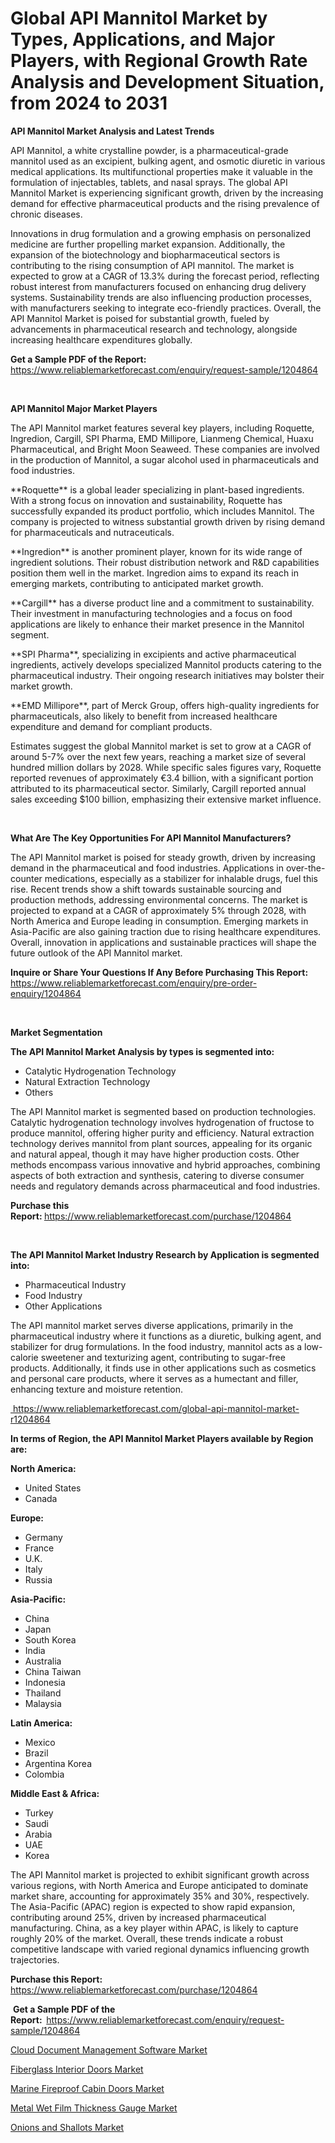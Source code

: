 <p><h1>Global API Mannitol Market by Types, Applications, and Major Players, with Regional Growth Rate Analysis and Development Situation, from 2024 to 2031</h1></p><p><strong>API Mannitol Market Analysis and Latest Trends</strong></p>
<p><p>API Mannitol, a white crystalline powder, is a pharmaceutical-grade mannitol used as an excipient, bulking agent, and osmotic diuretic in various medical applications. Its multifunctional properties make it valuable in the formulation of injectables, tablets, and nasal sprays. The global API Mannitol Market is experiencing significant growth, driven by the increasing demand for effective pharmaceutical products and the rising prevalence of chronic diseases. </p><p>Innovations in drug formulation and a growing emphasis on personalized medicine are further propelling market expansion. Additionally, the expansion of the biotechnology and biopharmaceutical sectors is contributing to the rising consumption of API mannitol. The market is expected to grow at a CAGR of 13.3% during the forecast period, reflecting robust interest from manufacturers focused on enhancing drug delivery systems. Sustainability trends are also influencing production processes, with manufacturers seeking to integrate eco-friendly practices. Overall, the API Mannitol Market is poised for substantial growth, fueled by advancements in pharmaceutical research and technology, alongside increasing healthcare expenditures globally.</p></p>
<p><strong>Get a Sample PDF of the Report:&nbsp;</strong> <a href="https://www.reliablemarketforecast.com/enquiry/request-sample/1204864?utm_campaign=1170&utm_medium=2&utm_source=Github&utm_content=ia&utm_term=29102024&utm_id=api-mannitol">https://www.reliablemarketforecast.com/enquiry/request-sample/1204864</a></p>
<p>&nbsp;</p>
<p><strong>API Mannitol Major Market Players</strong></p>
<p><p>The API Mannitol market features several key players, including Roquette, Ingredion, Cargill, SPI Pharma, EMD Millipore, Lianmeng Chemical, Huaxu Pharmaceutical, and Bright Moon Seaweed. These companies are involved in the production of Mannitol, a sugar alcohol used in pharmaceuticals and food industries.</p><p>**Roquette** is a global leader specializing in plant-based ingredients. With a strong focus on innovation and sustainability, Roquette has successfully expanded its product portfolio, which includes Mannitol. The company is projected to witness substantial growth driven by rising demand for pharmaceuticals and nutraceuticals.</p><p>**Ingredion** is another prominent player, known for its wide range of ingredient solutions. Their robust distribution network and R&D capabilities position them well in the market. Ingredion aims to expand its reach in emerging markets, contributing to anticipated market growth.</p><p>**Cargill** has a diverse product line and a commitment to sustainability. Their investment in manufacturing technologies and a focus on food applications are likely to enhance their market presence in the Mannitol segment.</p><p>**SPI Pharma**, specializing in excipients and active pharmaceutical ingredients, actively develops specialized Mannitol products catering to the pharmaceutical industry. Their ongoing research initiatives may bolster their market growth.</p><p>**EMD Millipore**, part of Merck Group, offers high-quality ingredients for pharmaceuticals, also likely to benefit from increased healthcare expenditure and demand for compliant products.</p><p>Estimates suggest the global Mannitol market is set to grow at a CAGR of around 5-7% over the next few years, reaching a market size of several hundred million dollars by 2028. While specific sales figures vary, Roquette reported revenues of approximately €3.4 billion, with a significant portion attributed to its pharmaceutical sector. Similarly, Cargill reported annual sales exceeding $100 billion, emphasizing their extensive market influence.</p></p>
<p>&nbsp;</p>
<p><strong>What Are The Key Opportunities For API Mannitol Manufacturers?</strong></p>
<p><p>The API Mannitol market is poised for steady growth, driven by increasing demand in the pharmaceutical and food industries. Applications in over-the-counter medications, especially as a stabilizer for inhalable drugs, fuel this rise. Recent trends show a shift towards sustainable sourcing and production methods, addressing environmental concerns. The market is projected to expand at a CAGR of approximately 5% through 2028, with North America and Europe leading in consumption. Emerging markets in Asia-Pacific are also gaining traction due to rising healthcare expenditures. Overall, innovation in applications and sustainable practices will shape the future outlook of the API Mannitol market.</p></p>
<p><strong>Inquire or Share Your Questions If Any Before Purchasing This Report:</strong> <a href="https://www.reliablemarketforecast.com/enquiry/pre-order-enquiry/1204864?utm_campaign=1170&utm_medium=2&utm_source=Github&utm_content=ia&utm_term=29102024&utm_id=api-mannitol">https://www.reliablemarketforecast.com/enquiry/pre-order-enquiry/1204864</a></p>
<p>&nbsp;</p>
<p><strong>Market Segmentation</strong></p>
<p><strong>The API Mannitol Market Analysis by types is segmented into:</strong></p>
<p><ul><li>Catalytic Hydrogenation Technology</li><li>Natural Extraction Technology</li><li>Others</li></ul></p>
<p><p>The API Mannitol market is segmented based on production technologies. Catalytic hydrogenation technology involves hydrogenation of fructose to produce mannitol, offering higher purity and efficiency. Natural extraction technology derives mannitol from plant sources, appealing for its organic and natural appeal, though it may have higher production costs. Other methods encompass various innovative and hybrid approaches, combining aspects of both extraction and synthesis, catering to diverse consumer needs and regulatory demands across pharmaceutical and food industries.</p></p>
<p><strong>Purchase this Report:&nbsp;</strong><a href="https://www.reliablemarketforecast.com/purchase/1204864?utm_campaign=1170&utm_medium=2&utm_source=Github&utm_content=ia&utm_term=29102024&utm_id=api-mannitol">https://www.reliablemarketforecast.com/purchase/1204864</a></p>
<p>&nbsp;</p>
<p><strong>The API Mannitol Market Industry Research by Application is segmented into:</strong></p>
<p><ul><li>Pharmaceutical Industry</li><li>Food Industry</li><li>Other Applications</li></ul></p>
<p><p>The API mannitol market serves diverse applications, primarily in the pharmaceutical industry where it functions as a diuretic, bulking agent, and stabilizer for drug formulations. In the food industry, mannitol acts as a low-calorie sweetener and texturizing agent, contributing to sugar-free products. Additionally, it finds use in other applications such as cosmetics and personal care products, where it serves as a humectant and filler, enhancing texture and moisture retention.</p></p>
<p><a href="https://www.reliablemarketforecast.com/global-api-mannitol-market-r1204864?utm_campaign=1170&utm_medium=2&utm_source=Github&utm_content=ia&utm_term=29102024&utm_id=api-mannitol">&nbsp;https://www.reliablemarketforecast.com/global-api-mannitol-market-r1204864</a></p>
<p><strong>In terms of Region, the API Mannitol Market Players available by Region are:</strong></p>
<p>
    <p> <strong> North America: </strong>
        <ul>
            <li>United States</li>
            <li>Canada</li>
        </ul>
        </p> 
    <p> <strong> Europe: </strong>
        <ul>
            <li>Germany</li>
            <li>France</li>
            <li>U.K.</li>
            <li>Italy</li>
            <li>Russia</li>
        </ul>
        </p> 
    <p> <strong> Asia-Pacific: </strong>
        <ul>
            <li>China</li>
            <li>Japan</li>
            <li>South Korea</li>
            <li>India</li>
            <li>Australia</li>
            <li>China Taiwan</li>
            <li>Indonesia</li>
            <li>Thailand</li>
            <li>Malaysia</li>
        </ul>
        </p> 
    <p> <strong> Latin America: </strong>
        <ul>
            <li>Mexico</li>
            <li>Brazil</li>
            <li>Argentina Korea</li>
            <li>Colombia</li>
        </ul>
        </p> 
    <p> <strong> Middle East & Africa: </strong>
        <ul>
            <li>Turkey</li>
            <li>Saudi</li>
            <li>Arabia</li>
            <li>UAE</li>
            <li>Korea</li>
        </ul>
    </p>
    </p>
<p><p>The API Mannitol market is projected to exhibit significant growth across various regions, with North America and Europe anticipated to dominate market share, accounting for approximately 35% and 30%, respectively. The Asia-Pacific (APAC) region is expected to show rapid expansion, contributing around 25%, driven by increased pharmaceutical manufacturing. China, as a key player within APAC, is likely to capture roughly 20% of the market. Overall, these trends indicate a robust competitive landscape with varied regional dynamics influencing growth trajectories.</p></p>
<p><strong>Purchase this Report: </strong><a href="https://www.reliablemarketforecast.com/purchase/1204864?utm_campaign=1170&utm_medium=2&utm_source=Github&utm_content=ia&utm_term=29102024&utm_id=api-mannitol">https://www.reliablemarketforecast.com/purchase/1204864</a></p>
<p>&nbsp;<strong>Get a Sample PDF of the Report:&nbsp;&nbsp;</strong><a href="https://www.reliablemarketforecast.com/enquiry/request-sample/1204864?utm_campaign=1170&utm_medium=2&utm_source=Github&utm_content=ia&utm_term=29102024&utm_id=api-mannitol">https://www.reliablemarketforecast.com/enquiry/request-sample/1204864</a></p>
<p><strong></strong></p>
<p><p><a href="https://github.com/padencrooks0o/Market-Research-Report-List-1/blob/main/cloud-document-management-software-market.md?utm_campaign=1170&utm_medium=2&utm_source=Github&utm_content=ia&utm_term=29102024&utm_id=api-mannitol">Cloud Document Management Software Market</a></p><p><a href="https://www.linkedin.com/pulse/fiberglass-interior-doors-sector-surge-129-growth-xwflf?utm_campaign=1170&utm_medium=2&utm_source=Github&utm_content=ia&utm_term=29102024&utm_id=api-mannitol">Fiberglass Interior Doors Market</a></p><p><a href="https://issuu.com/reportprime-2/docs/marine-fireproof-cabin-doors-market_eef65087efad6b?utm_campaign=1170&utm_medium=2&utm_source=Github&utm_content=ia&utm_term=29102024&utm_id=api-mannitol">Marine Fireproof Cabin Doors Market</a></p><p><a href="https://issuu.com/reportprime-2/docs/metal-wet-film-thickness-gauge-mark_b3a9fc394011cb?utm_campaign=1170&utm_medium=2&utm_source=Github&utm_content=ia&utm_term=29102024&utm_id=api-mannitol">Metal Wet Film Thickness Gauge Market</a></p><p><a href="https://www.linkedin.com/pulse/onions-shallots-market-dynamics-application-types-tq70e?utm_campaign=1170&utm_medium=2&utm_source=Github&utm_content=ia&utm_term=29102024&utm_id=api-mannitol">Onions and Shallots Market</a></p></p>